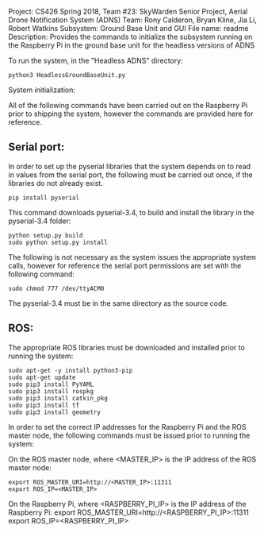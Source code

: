 Project: 		CS426 Spring 2018, Team #23: SkyWarden Senior Project, Aerial Drone Notification System (ADNS) 
Team:			Rony Calderon, Bryan Kline, Jia Li, Robert Watkins
Subsystem:	    Ground Base Unit and GUI
File name:	    readme 
Description:    Provides the commands to initialize the subsystem running on the Raspberry Pi in the ground base
                unit for the headless versions of ADNS

To run the system, in the "Headless ADNS" directory:

    python3 HeadlessGroundBaseUnit.py


System initialization:

All of the following commands have been carried out on the Raspberry Pi prior to shipping the system, however 
the commands are provided here for reference. 


Serial port:
------------

In order to set up the pyserial libraries that the system depends on to read in values from the serial port,
the following must be carried out once, if the libraries do not already exist.

    pip install pyserial

This command downloads pyserial-3.4, to build and install the library in the pyserial-3.4 folder:

	python setup.py build
	sudo python setup.py install		

The following is not necessary as the system issues the appropriate system calls, however for reference
the serial port permissions are set with the following command:

	sudo chmod 777 /dev/ttyACM0

The pyserial-3.4 must be in the same directory as the source code.

ROS:
----

The appropriate ROS libraries must be downloaded and installed prior to running the system:

    sudo apt-get -y install python3-pip
	sudo apt-get update
	sudo pip3 install PyYAML
	sudo pip3 install rospkg
	sudo pip3 install catkin_pkg
	sudo pip3 install tf
	sudo pip3 install geometry

In order to set the correct IP addresses for the Raspberry Pi and the ROS master node, the following
commands must be issued prior to running the system:

On the ROS master node, where <MASTER_IP> is the IP address of the ROS master node:
	
    export ROS_MASTER_URI=http://<MASTER_IP>:11311
	export ROS_IP=<MASTER_IP> 

On the Raspberry Pi, where <RASPBERRY_PI_IP> is the IP address of the Raspberry Pi:
	export ROS_MASTER_URI=http://<RASPBERRY_PI_IP>:11311
	export ROS_IP=<RASPBERRY_PI_IP>


 

